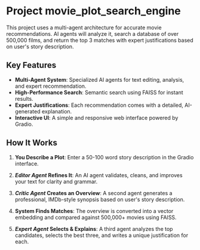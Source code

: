 # Project movie_plot_search_engine
This project uses a multi-agent architecture for accurate movie recommendations. 
AI agents will analyze it, search a database of over 500,000 films, and return the top 3 matches 
with expert justifications based on user's story description.

## Key Features
* __Multi-Agent System__: Specialized AI agents for text editing, analysis, and expert recommendation.
* __High-Performance Search__: Semantic search using FAISS for instant results.
* __Expert Justifications__: Each recommendation comes with a detailed, AI-generated explanation.
* __Interactive UI__: A simple and responsive web interface powered by Gradio.

## How It Works
1. __You Describe a Plot__: Enter a 50-100 word story description in the Gradio interface.

2. __*Editor Agent* Refines It__: An AI agent validates, cleans, and improves your text for clarity and grammar.

3. __*Critic Agent* Creates an Overview__: A second agent generates a professional, IMDb-style synopsis based on 
user's story description.

4. __System Finds Matches__: The overview is converted into a vector embedding and compared against 500,000+ movies using FAISS.

5. __*Expert Agent* Selects & Explains__: A third agent analyzes the top candidates, selects the best three, and writes a unique justification for each.
